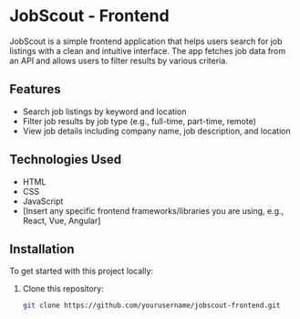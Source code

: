 # JobScout - Frontend

JobScout is a simple frontend application that helps users search for job listings with a clean and intuitive interface. The app fetches job data from an API and allows users to filter results by various criteria.

## Features

- Search job listings by keyword and location
- Filter job results by job type (e.g., full-time, part-time, remote)
- View job details including company name, job description, and location

## Technologies Used

- HTML
- CSS
- JavaScript
- [Insert any specific frontend frameworks/libraries you are using, e.g., React, Vue, Angular]

## Installation

To get started with this project locally:

1. Clone this repository:

   ```bash
   git clone https://github.com/yourusername/jobscout-frontend.git
